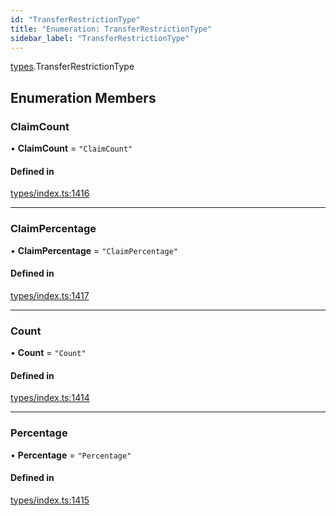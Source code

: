 ```yaml
---
id: "TransferRestrictionType"
title: "Enumeration: TransferRestrictionType"
sidebar_label: "TransferRestrictionType"
---
```


[types](../../../modules/Types/Types.md).TransferRestrictionType

## Enumeration Members

### ClaimCount

• **ClaimCount** = ``"ClaimCount"``

#### Defined in

[types/index.ts:1416](https://github.com/PolymeshAssociation/polymesh-sdk/blob/720afb69c/src/types/index.ts#L1416)

___

### ClaimPercentage

• **ClaimPercentage** = ``"ClaimPercentage"``

#### Defined in

[types/index.ts:1417](https://github.com/PolymeshAssociation/polymesh-sdk/blob/720afb69c/src/types/index.ts#L1417)

___

### Count

• **Count** = ``"Count"``

#### Defined in

[types/index.ts:1414](https://github.com/PolymeshAssociation/polymesh-sdk/blob/720afb69c/src/types/index.ts#L1414)

___

### Percentage

• **Percentage** = ``"Percentage"``

#### Defined in

[types/index.ts:1415](https://github.com/PolymeshAssociation/polymesh-sdk/blob/720afb69c/src/types/index.ts#L1415)
